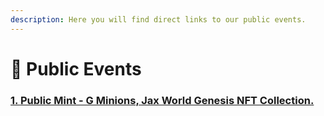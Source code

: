 ```yaml
---
description: Here you will find direct links to our public events.
---
```


# 📢 Public Events

### [1. **Public Mint - G Minions, Jax World Genesis NFT Collection.**](public-nft-mints.md)

####
